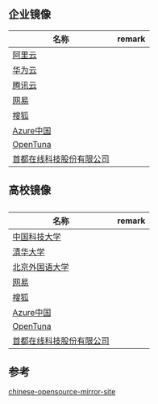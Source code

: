 

## 企业镜像

| 名称                                                    | remark |
| ------------------------------------------------------- | ------ |
| [阿里云](https://developer.aliyun.com/mirror/)          |        |
| [华为云](https://mirrors.163.com/)                      |        |
| [腾讯云](https://mirrors.163.com/)                      |        |
| [网易](https://mirrors.163.com/)                        |        |
| [搜狐](http://mirror.azure.cn/)                         |        |
| [Azure中国](http://mirror.azure.cn/)                    |        |
| [OpenTuna](https://opentuna.cn/)                        |        |
| [首都在线科技股份有限公司](http://mirrors.yun-idc.com/) |        |

## 高校镜像

## 

| 名称                                                    | remark |
| ------------------------------------------------------- | ------ |
| [中国科技大学](https://mirrors.ustc.edu.cn/)            |        |
| [清华大学](https://mirrors.tuna.tsinghua.edu.cn/)       |        |
| [北京外国语大学](http://mirrors.bfsu.edu.cn/)           |        |
| [网易](https://mirrors.163.com/)                        |        |
| [搜狐](http://mirror.azure.cn/)                         |        |
| [Azure中国](http://mirror.azure.cn/)                    |        |
| [OpenTuna](https://opentuna.cn/)                        |        |
| [首都在线科技股份有限公司](http://mirrors.yun-idc.com/) |        |



## 参考

[chinese-opensource-mirror-site](https://github.com/SUSTech-CRA/chinese-opensource-mirror-site)